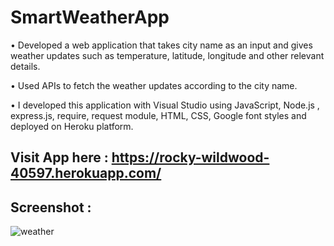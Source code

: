 # SmartWeatherApp

• Developed a web application that takes city name as an input and gives weather updates such as temperature, latitude, longitude and other relevant details.

• Used APIs to fetch the weather updates according to the city name.

• I developed this application with Visual Studio using JavaScript, Node.js , express.js, require, request module, HTML, CSS, Google font styles and deployed on Heroku platform.


## Visit App here :  https://rocky-wildwood-40597.herokuapp.com/

## Screenshot : 

![weather](https://user-images.githubusercontent.com/31681072/51336295-2f30ca80-1aaa-11e9-987f-06043f619d51.PNG)
